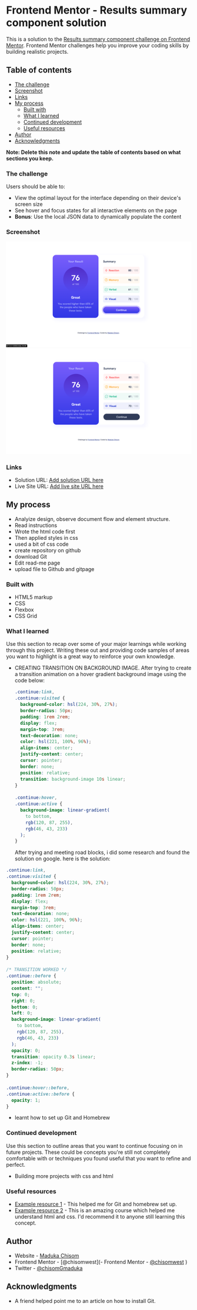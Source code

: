 # Frontend Mentor - Results summary component solution

This is a solution to the [Results summary component challenge on Frontend Mentor](https://www.frontendmentor.io/challenges/results-summary-component-CE_K6s0maV). Frontend Mentor challenges help you improve your coding skills by building realistic projects.

## Table of contents

- [The challenge](#the-challenge)
- [Screenshot](#screenshot)
- [Links](#links)
- [My process](#my-process)
  - [Built with](#built-with)
  - [What I learned](#what-i-learned)
  - [Continued development](#continued-development)
  - [Useful resources](#useful-resources)
- [Author](#author)
- [Acknowledgments](#acknowledgments)

**Note: Delete this note and update the table of contents based on what sections you keep.**

### The challenge

Users should be able to:

- View the optimal layout for the interface depending on their device's screen size
- See hover and focus states for all interactive elements on the page
- **Bonus**: Use the local JSON data to dynamically populate the content

### Screenshot

![](./screenshot/desktop-hover-focus-state.png)
![](./screenshot/desktop-normal-state.png)

### Links

- Solution URL: [Add solution URL here](https://github.com/Maduka-Chisom/result-summary-component.git)
- Live Site URL: [Add live site URL here](https://your-live-site-url.com)

## My process

- Analyize design, observe document flow and element structure.
- Read instructions
- Wrote the html code first
- Then applied styles in css
- used a bit of css code
- create repository on github
- download Git
- Edit read-me page
- upload file to Github and gitpage

### Built with

- HTML5 markup
- CSS
- Flexbox
- CSS Grid

### What I learned

Use this section to recap over some of your major learnings while working through this project. Writing these out and providing code samples of areas you want to highlight is a great way to reinforce your own knowledge.

- CREATING TRANSITION ON BACKGROUND IMAGE.
  After trying to create a transition animation on a hover gradient background image using the code below:

     <!-- TRANSITION DID NOT WORK  -->

  ```css
  .continue:link,
  .continue:visited {
    background-color: hsl(224, 30%, 27%);
    border-radius: 50px;
    padding: 1rem 2rem;
    display: flex;
    margin-top: 3rem;
    text-decoration: none;
    color: hsl(221, 100%, 96%);
    align-items: center;
    justify-content: center;
    cursor: pointer;
    border: none;
    position: relative;
    transition: background-image 10s linear;
  }

  .continue:hover,
  .continue:active {
    background-image: linear-gradient(
      to bottom,
      rgb(120, 87, 255),
      rgb(46, 43, 233)
    );
  }
  ```

  After trying and meeting road blocks, i did some research and found the solution on google. here is the solution:

```css
.continue:link,
.continue:visited {
  background-color: hsl(224, 30%, 27%);
  border-radius: 50px;
  padding: 1rem 2rem;
  display: flex;
  margin-top: 3rem;
  text-decoration: none;
  color: hsl(221, 100%, 96%);
  align-items: center;
  justify-content: center;
  cursor: pointer;
  border: none;
  position: relative;
}

/* TRANSITION WORKED */
.continue::before {
  position: absolute;
  content: "";
  top: 0;
  right: 0;
  bottom: 0;
  left: 0;
  background-image: linear-gradient(
    to bottom,
    rgb(120, 87, 255),
    rgb(46, 43, 233)
  );
  opacity: 0;
  transition: opacity 0.3s linear;
  z-index: -1;
  border-radius: 50px;
}

.continue:hover::before,
.continue:active::before {
  opacity: 1;
}
```

- learnt how to set up Git and Homebrew

### Continued development

Use this section to outline areas that you want to continue focusing on in future projects. These could be concepts you're still not completely comfortable with or techniques you found useful that you want to refine and perfect.

- Building more projects with css and html

### Useful resources

- [Example resource 1](https://www.freecodecamp.org/news/setup-git-on-mac/) - This helped me for Git and homebrew set up.
- [Example resource 2](https://www.udemy.com/course/design-and-develop-a-killer-website-with-html5-and-css3/learn/lecture/27513370#overview) - This is an amazing course which helped me understand html and css. I'd recommend it to anyone still learning this concept.

## Author

- Website - [Maduka Chisom](https://www.your-site.com)
- Frontend Mentor - [@chisomwest](- Frontend Mentor - [@chisomwest](https://www.frontendmentor.io/profile/yourusername)
  )
- Twitter - [@chisomGmaduka](https://twitter.com/ChisomGMaduka)

## Acknowledgments

- A friend helped point me to an article on how to install Git.

